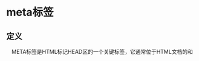 # meta标签
## 定义
&emsp;META标签是HTML标记HEAD区的一个关键标签，它通常位于HTML文档的<head>和<title>之间。它提供的信息虽然用户不可见，但却是文档的最基本的元信息。<meta>除了提供文档字符集、使用语言、作者等基本信息外，还涉及对关键词和网页等级的设定。
>所以有关搜索引擎注册、搜索引擎优化排名等网络营销方法内容中，通常都要谈论META标签的作用，我们甚至可以说，META标签的内容设计对于搜索引擎营销来说是至关重要的一个因素，合理利用 Meta 标签的 Description 和Keywords 属性，加入网站的关键字或者网页的关键字，可使网站更加贴近用户体验。
## 属性
1. content属性
* content 属性提供了名称/值对中的值。该值可以是任何有效的字符串。
* content 属性始终要和 name 属性或 http-equiv 属性一起使用。

2. http-equiv 属性
&emsp;http-equiv 属性为名称/值对提供了名称。并指示服务器在发送实际的文档之前，在将要传送给浏览器的 MIME 文档头部包含名称/值对。
<br>
&emsp;当服务器向浏览器发送文档时，会先发送许多名称/值对。虽然有些服务器会发送许多这种名称/值对，但是所有服务器都至少要发送一个：content-type:text/html。这将告诉浏览器准备接受一个 HTML 文档。
<br>
&emsp;使用带有 http-equiv 属性的 <meta> 标签时，服务器将把名称/值对添加到发送给浏览器的内容头部。例如，添加：
```html
<meta http-equiv="charset" content="iso-8859-1">
<meta http-equiv="expires" content="31 Dec 2008">
```
这样发送到浏览器的头部就应该包含：
```
content-type: text/html
charset:iso-8859-1
expires:31 Dec 2008
```
&emsp;当然，只有浏览器可以接受这些附加的头部字段，并能以适当的方式使用它们时，这些字段才有意义。


3. name 属性

&emsp;name 属性提供了名称/值对中的名称。HTML 和 XHTML 标签都没有指定任何预先定义的 <meta> 名称。通常情况下，您可以自由使用对自己和源文档的读者来说富有意义的名称。
<br>
&emsp;"keywords" 是一个经常被用到的名称。它为文档定义了一组关键字。某些搜索引擎在遇到这些关键字时，会用这些关键字对文档进行分类。
<br>
&emsp;类似这样的 meta 标签可能对于进入搜索引擎的索引有帮助：
```html
<meta name="keywords" content="HTML,ASP,PHP,SQL">
```
&emsp;如果没有提供 name 属性，那么名称/值对中的名称会采用 http-equiv 属性的值。

4. scheme 属性(html5不支持)

&emsp;scheme 属性用于指定要用来翻译属性值的方案。此方案应该在由 <head> 标签的 profile 属性指定的概况文件中进行了定义。
## 属性详解
### http-equiv
##### http-equiv相当于HTTP文档的文件头作用，它可以向浏览器传回一些有用的信息，以帮助浏览器正确的显示网页内容。
|值|描述|示例|
|:---|:---|:---|
|content-type|设定页面使用的字符集|`<meta http-equiv="content-Type" content="text/html; charset=utf-8">`<br>
GB2312时，代表说明网站是采用的编码是简体中文；<br>
ISO-8859-1时，代表说明网站是采用的编码是英文；<br>
UTF-8时，代表世界通用的语言编码；<br>
PS：html5页面的做法是直接使用`<meta charset="utf-8"/>`|
|X-UA-Compatible|IE8的专用标记，用来指定IE8浏览器去模拟某个特定版本的IE浏览器的渲染方式，以此来解决部分兼容问题。|
`<meta http-equiv="X-UA-Compatible" content="IE=8">  `<br>
以上代码告诉IE浏览器，IE8/9都会以IE8引擎来渲染页面。  <br>
`<meta http-equiv="X-UA-Compatible" content="IE=edge"> ` <br>
以上代码告诉IE浏览器，IE8/9及以后的版本都会以最高版本IE来渲染页面。 |
|expires|设定网页的过期时间|
`<meta http-equiv="expires"content="Fri,12Jan200118:18:18GMT">`<br>
PS：必须使用GMT的时间格式|
|refresh|自动刷新并指向某页面|
`<meta http-equiv="Refresh" content="2;URL=https://www.baidu.com">`<br>
PS：2代表页面停留2秒后跳转到后面的网址上|
|set-cookie|如果网页过期，那么自动删除本地cookie|
`<meta http-equiv="Set-Cookie"content="cookie value=xxx;expires=Friday,12-Jan-200118:18:18GMT；path=/">`<br>
PS：必须使用GMT的时间格式。|
|windows-target|强制页面在当前窗口中以独立页面显示，可以防止自己的网页被别人当作一个frame页调用|`<meta http-equiv="Window-target" content="_top">`|
|cache-control|缓存机制|
`<meta http-equiv="cache-control" content="no-cache">`<br>
Public：指示响应可被任何缓存区缓存。<br>
Private：指示对于单个用户的整个或部分响应消息，不能被共享缓存处理。这允许服务器仅仅描述当用户的部分响应消息，此响应消息对于其他用户的请求无效。<br>
no-cache：指示请求或响应消息不能缓存。<br>
no-store：用于防止重要的信息被无意的发布。在请求消息中发送将使得请求和响应消息都不使用缓存。<br>
max-age：指示客户机可以接收生存期不大于指定时间（以秒为单位）的响应。<br>
min-fresh：指示客户机可以接收响应时间小于当前时间加上指定时间的响应。<br>
max-stale：指示客户机可以接收超出超时期间的响应消息。如果指定max-stale消息的值，那么客户机可以接收超出超时期指定值之内的响应消息。|
### name
##### name属性主要用于描述网页，与之对应的属性值为content，content中的内容主要是便于搜索引擎机器人查找信息和分类信息用的。
|值|描述|示例|
|:---|:---|:---|
|author|标注网页作者|`<meta name="author" content="dashen" />`|
|keywords|关键词，用于被搜索引擎收录|`<meta name="keywords" content="新闻,新闻中心, 新闻频道">`|
|description|描述，用于被搜索引擎收录|`<meta name="description" content="新闻中心,包含有时政新闻、国内新闻、国际新闻、社会新闻、时事评论、新闻图片、新闻专题、新闻论坛、军事、历史、的专业时事报道门户网站">`|
|viewport|用于移动端显示优化，控制页面缩放|`<meta name="viewport" content="width=device-width, initial-scale=1, maximum-scale=1, minimum-scale=1, user-scalable=no">`<br>
width: 设置layout viewport  的宽度，为一个正整数，或特殊值"device-width"(单位为缩放为 100% 时的 CSS 的像素)<br>
height: 设置layout viewport  的高度，一般设置了宽度，会自动解析出高度，可以不用设置<br>
initial-scale: 设置页面的初始缩放值，也即是当页面第一次 load 的时候缩放比例，为一个数字，可以带小数<br>
minimum-scale: 允许用户的最小缩放值，为一个数字，可以带小数<br>
maximum-scale: 允许用户的最大缩放值，为一个数字，可以带小数<br>
user-scalable: 是否允许用户进行缩放，值为 "no" 或 "yes"|
|renderer|指定双核浏览器默认以何种方式渲染页面。|`<meta name="renderer" content="webkit">//默认webkit内核`<br>
`<meta name="renderer" content="ie-comp">//默认IE兼容模式`<br>
`<meta name="renderer" content="ie-stand">//默认IE标准模式`|
|generator|说明网站的采用的什么软件制作|`<meta name="generator" content="Microsoft"/>`|
|revised|网页文档修改时间|`<meta name="revised" content="设计网, 6/24/2015"/>`|
|robots|用来告诉搜索机器人哪些页面需要索引，哪些页面不需要索引。|`<meta name="robots" content="none"/>`<br>
all：文件将被检索，且页面上的链接可以被查询；(默认值)<br>
none：文件将不被检索，且页面上的链接不可以被查询；<br>
index：文件将被检索；<br>
follow：页面上的链接可以被查询；<br>
noindex：文件将不被检索，但页面上的链接可以被查询；<br>
nofollow：文件将不被检索，页面上的链接可以被查询。|
|copyright|网站版权信息|`<meta name="copyright" content="本页版权XXX所有。All Rights Reserved" />`|